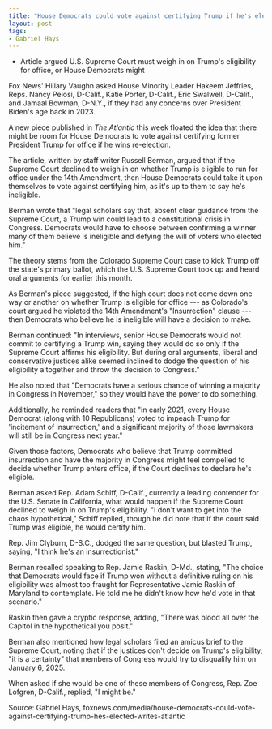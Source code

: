 ```yaml
---
title: "House Democrats could vote against certifying Trump if he's elected, writes The Atlantic"
layout: post
tags:
- Gabriel Hays
---
```


- Article argued U.S. Supreme Court must weigh in on Trump's eligibility for office, or House Democrats might

Fox News' Hillary Vaughn asked House Minority Leader Hakeem Jeffries, Reps. Nancy Pelosi, D-Calif., Katie Porter, D-Calif., Eric Swalwell, D-Calif., and Jamaal Bowman, D-N.Y., if they had any concerns over President Biden's age back in 2023.

A new piece published in *The Atlantic* this week floated the idea that there might be room for House Democrats to vote against certifying former President Trump for office if he wins re-election.

The article, written by staff writer Russell Berman, argued that if the Supreme Court declined to weigh in on whether Trump is eligible to run for office under the 14th Amendment, then House Democrats could take it upon themselves to vote against certifying him, as it's up to them to say he's ineligible.

Berman wrote that "legal scholars say that, absent clear guidance from the Supreme Court, a Trump win could lead to a constitutional crisis in Congress. Democrats would have to choose between confirming a winner many of them believe is ineligible and defying the will of voters who elected him."

The theory stems from the Colorado Supreme Court case to kick Trump off the state's primary ballot, which the U.S. Supreme Court took up and heard oral arguments for earlier this month.

As Berman's piece suggested, if the high court does not come down one way or another on whether Trump is eligible for office --- as Colorado's court argued he violated the 14th Amendment's "Insurrection" clause --- then Democrats who believe he is ineligible will have a decision to make.

Berman continued: "In interviews, senior House Democrats would not commit to certifying a Trump win, saying they would do so only if the Supreme Court affirms his eligibility. But during oral arguments, liberal and conservative justices alike seemed inclined to dodge the question of his eligibility altogether and throw the decision to Congress."

He also noted that "Democrats have a serious chance of winning a majority in Congress in November," so they would have the power to do something.

Additionally, he reminded readers that "in early 2021, every House Democrat (along with 10 Republicans) voted to impeach Trump for 'incitement of insurrection,' and a significant majority of those lawmakers will still be in Congress next year."

Given those factors, Democrats who believe that Trump committed insurrection and have the majority in Congress might feel compelled to decide whether Trump enters office, if the Court declines to declare he's eligible.

Berman asked Rep. Adam Schiff, D-Calif., currently a leading contender for the U.S. Senate in California, what would happen if the Supreme Court declined to weigh in on Trump's eligibility. "I don't want to get into the chaos hypothetical," Schiff replied, though he did note that if the court said Trump was eligible, he would certify him.

Rep. Jim Clyburn, D-S.C., dodged the same question, but blasted Trump, saying, "I think he's an insurrectionist."

Berman recalled speaking to Rep. Jamie Raskin, D-Md., stating, "The choice that Democrats would face if Trump won without a definitive ruling on his eligibility was almost too fraught for Representative Jamie Raskin of Maryland to contemplate. He told me he didn't know how he'd vote in that scenario."

Raskin then gave a cryptic response, adding, "There was blood all over the Capitol in the hypothetical you posit."

Berman also mentioned how legal scholars filed an amicus brief to the Supreme Court, noting that if the justices don't decide on Trump's eligibility, "it is a certainty" that members of Congress would try to disqualify him on January 6, 2025.

When asked if she would be one of these members of Congress, Rep. Zoe Lofgren, D-Calif., replied, "I might be."

Source: Gabriel Hays, foxnews.com/media/house-democrats-could-vote-against-certifying-trump-hes-elected-writes-atlantic
